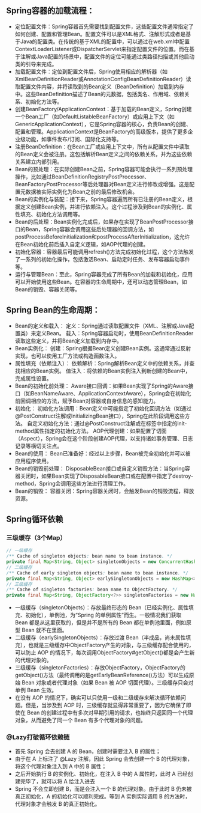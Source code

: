 ## Spring容器的加载流程：
- 定位配置文件：Spring容器首先需要找到配置文件，这些配置文件通常指定了如何创建、配置和管理Bean。配置文件可以是XML格式、注解形式或者是基于Java的配置类。在传统的基于XML的配置中，可以通过在web.xml中配置ContextLoaderListener或DispatcherServlet来指定配置文件的位置。而在基于注解或Java配置的场景中，配置文件的定位可能通过类路径扫描或其他启动类的引导来完成。
- 加载配置文件：定位到配置文件后，Spring使用相应的解析器（如XmlBeanDefinitionReader或AnnotationConfigBeanDefinitionReader）读取配置文件内容，并将读取到的Bean定义（BeanDefinition）加载到内存中。这些BeanDefinition描述了Bean的元数据，包括类名、作用域、依赖关系、初始化方法等。
- 创建BeanFactory/ApplicationContext：基于加载的Bean定义，Spring创建一个Bean工厂（如DefaultListableBeanFactory）或应用上下文（如GenericApplicationContext），它是Spring容器的核心，负责Bean的创建、配置和管理。ApplicationContext是BeanFactory的高级版本，提供了更多企业级功能，如事件发布/订阅、国际化支持等。
- 注册BeanDefinition：在Bean工厂或应用上下文中，所有从配置文件中读取的Bean定义会被注册。这包括解析Bean定义之间的依赖关系，并为这些依赖关系建立内部引用。
- Bean的预处理：在实际创建Bean之前，Spring容器可能会执行一系列预处理操作，比如通过BeanDefinitionRegistryPostProcessor、BeanFactoryPostProcessor等后处理器对Bean定义进行修改或增强。这是配置元数据被实际实例化为Bean之前的最后修改机会。
- Bean的实例化与装配：接下来，Spring容器遍历所有已注册的Bean定义，根据定义创建Bean实例，并进行依赖注入。这个过程涉及到Bean的实例化、属性填充、初始化方法调用等。
- Bean的后处理：Bean实例化完成后，如果存在实现了BeanPostProcessor接口的Bean，Spring容器会调用这些后处理器的回调方法，如postProcessBeforeInitialization和postProcessAfterInitialization，这允许在Bean初始化前后插入自定义逻辑，如AOP代理的创建。
- 初始化容器：容器最后可能调用refresh()方法完成初始化过程，这个方法触发了一系列的初始化操作，包括激活Bean、启动定时任务、发布容器启动事件等。
- 运行与管理Bean：至此，Spring容器完成了所有Bean的加载和初始化，应用可以开始使用这些Bean。在容器的生命周期中，还可以动态管理Bean，如Bean的销毁、容器关闭等。

## Spring Bean的生命周期：
- Bean的定义和载入：
定义：Spring通过读取配置文件（XML、注解或Java配置类）来定义Bean。
载入：Spring容器启动时，使用BeanDefinitionReader读取这些定义，并将Bean定义加载到内存中。
- Bean实例化：
创建：Spring根据Bean定义创建Bean实例。这通常通过反射实现，也可以使用工厂方法或构造函数注入。
- 属性填充（依赖注入）：
依赖解析：Spring解析Bean定义中的依赖关系，并查找相应的Bean实例。
值注入：将依赖的Bean实例注入到新创建的Bean中，完成属性设置。
- Bean的初始化前处理：
Aware接口回调：如果Bean实现了Spring的Aware接口（如BeanNameAware、ApplicationContextAware），Spring会在初始化前回调相应的方法，赋予Bean对容器或自身信息的感知能力。
- 初始化：
初始化方法调用：Bean定义中可能指定了初始化回调方法（如通过@PostConstruct注解或InitializingBean接口），Spring在此阶段调用这些方法。
自定义初始化方法：通过@PostConstruct注解或在<bean>标签中指定的init-method属性指定的初始化方法。
AOP代理创建：如果配置了切面（Aspect），Spring会在这个阶段创建AOP代理，以支持诸如事务管理、日志记录等横切关注点。
- Bean的使用：
Bean已准备好：经过以上步骤，Bean被完全初始化并可以被应用程序使用。
- Bean的销毁前处理：
DisposableBean接口或自定义销毁方法：当Spring容器关闭时，如果Bean实现了DisposableBean接口或在配置中指定了destroy-method，Spring会调用这些方法进行清理工作。
- Bean的销毁：
容器关闭：Spring容器关闭时，会触发Bean的销毁流程，释放资源。

## Spring循环依赖
### 三级缓存（3个Map）
```java
// 一级缓存
/** Cache of singleton objects: bean name to bean instance. */
private final Map<String, Object> singletonObjects = new ConcurrentHashMap<>(256);
// 二级缓存
/** Cache of early singleton objects: bean name to bean instance. */
private final Map<String, Object> earlySingletonObjects = new HashMap<>(16);
// 三级缓存
/** Cache of singleton factories: bean name to ObjectFactory. */
private final Map<String, ObjectFactory<?>> singletonFactories = new HashMap<>(16);
```
- 一级缓存（singletonObjects）：存放最终形态的 Bean（已经实例化、属性填充、初始化），单例池，为“Spring 的单例属性”⽽⽣。一般情况我们获取 Bean 都是从这里获取的，但是并不是所有的 Bean 都在单例池里面，例如原型 Bean 就不在里面。
- 二级缓存（earlySingletonObjects）：存放过渡 Bean（半成品，尚未属性填充），也就是三级缓存中ObjectFactory产生的对象，与三级缓存配合使用的，可以防止 AOP 的情况下，每次调用ObjectFactory#getObject()都是会产生新的代理对象的。
- 三级缓存（singletonFactories）：存放ObjectFactory，ObjectFactory的getObject()方法（最终调用的是getEarlyBeanReference()方法）可以生成原始 Bean 对象或者代理对象（如果 Bean 被 AOP 切面代理）。三级缓存只会对单例 Bean 生效。
- 在没有 AOP 的情况下，确实可以只使用一级和二级缓存来解决循环依赖问题。但是，当涉及到 AOP 时，三级缓存就显得非常重要了，因为它确保了即使在 Bean 的创建过程中有多次对早期引用的请求，也始终只返回同一个代理对象，从而避免了同一个 Bean 有多个代理对象的问题。
### @Lazy打破循环依赖链
- 首先 Spring 会去创建 A 的 Bean，创建时需要注入 B 的属性；
- 由于在 A 上标注了 @Lazy 注解，因此 Spring 会去创建一个 B 的代理对象，将这个代理对象注入到 A 中的 B 属性；
- 之后开始执行 B 的实例化、初始化，在注入 B 中的 A 属性时，此时 A 已经创建完毕了，就可以将 A 给注入进去
- Spring 不会立即创建 B，而是会注入一个 B 的代理对象。由于此时 B 仍未被真正初始化，A 的初始化可以顺利完成。等到 A 实例实际调用 B 的方法时，代理对象才会触发 B 的真正初始化。